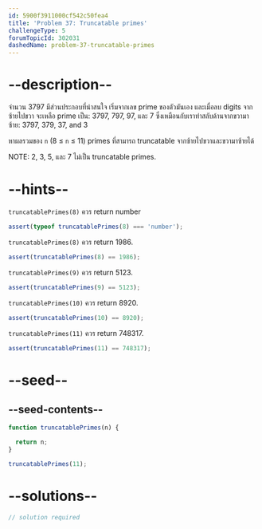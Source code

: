 ```yaml
---
id: 5900f3911000cf542c50fea4
title: 'Problem 37: Truncatable primes'
challengeType: 5
forumTopicId: 302031
dashedName: problem-37-truncatable-primes
---
```


# --description--

จำนวน 3797 มีส่วนประกอบที่น่าสนใจ เริ่มจากเลข prime ของตัวมันเอง และเมื่อลบ digits จากซ้ายไปขวา จะเหลือ prime เป็น: 3797, 797, 97, และ 7 ซึ่งเหมือนกับเราทำสลับด้านจากขวามาซ้าย: 3797, 379, 37, and 3

หาผลรวมของ `n` (8 ≤ `n` ≤ 11) primes ที่สามารถ truncatable จากซ้ายไปขวาและขวามาซ้ายได้

NOTE: 2, 3, 5, และ 7 ไม่เป็น truncatable primes.

# --hints--

`truncatablePrimes(8)` ควร return  number

```js
assert(typeof truncatablePrimes(8) === 'number');
```

`truncatablePrimes(8)` ควร return 1986.

```js
assert(truncatablePrimes(8) == 1986);
```

`truncatablePrimes(9)` ควร return 5123.

```js
assert(truncatablePrimes(9) == 5123);
```

`truncatablePrimes(10)` ควร return 8920.

```js
assert(truncatablePrimes(10) == 8920);
```

`truncatablePrimes(11)` ควร return 748317.

```js
assert(truncatablePrimes(11) == 748317);
```

# --seed--

## --seed-contents--

```js
function truncatablePrimes(n) {

  return n;
}

truncatablePrimes(11);
```

# --solutions--

```js
// solution required
```
